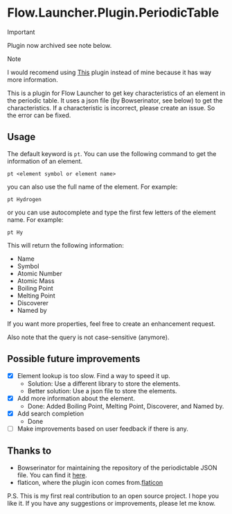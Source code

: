 # Flow.Launcher.Plugin.PeriodicTable

> [!IMPORTANT]  
> Plugin now archived see note below.

> [!NOTE]
> I would recomend using [This](https://github.com/asmpro7/ElementFlow) plugin instead of mine because it has way more information.

This is a plugin for Flow Launcher to get key characteristics of an element in the periodic table.
It uses a json file (by Bowserinator, see below) to get the characteristics. If a characteristic is incorrect, please
create an
issue. So the error can be fixed.
## Usage

The default keyword is `pt`. You can use the following command to get the information of an element.

```shell
pt <element symbol or element name>
```

you can also use the full name of the element. For example:

```shell
pt Hydrogen
```

or you can use autocomplete and type the first few letters of the element name. For example:

```shell
pt Hy
```

This will return the following information:

- Name
- Symbol
- Atomic Number
- Atomic Mass
- Boiling Point
- Melting Point
- Discoverer
- Named by

If you want more properties, feel free to create an enhancement request.

Also note that the query is not case-sensitive (anymore).

## Possible future improvements

- [x] Element lookup is too slow. Find a way to speed it up.
  - Solution: Use a different library to store the elements.
  - Better solution: Use a json file to store the elements.
- [x] Add more information about the element.
  - Done: Added Boiling Point, Melting Point, Discoverer, and Named by.
- [x] Add search completion
  - Done
- [ ] Make improvements based on user feedback if there is any.

## Thanks to

- Bowserinator for maintaining the repository of the periodictable JSON file. You can find
  it [here](https://github.com/Bowserinator/Periodic-Table-JSON/blob/master/PeriodicTableJSON.json).
- flaticon, where the plugin icon comes from.[flaticon](https://www.flaticon.com/free-icons/periodic-table)

P.S. This is my first real contribution to an open source project. I hope you like it. If you have any suggestions or
improvements, please let me know.


